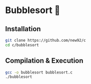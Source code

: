 # Bubblesort 🫧

## Installation

```bash
git clone https://github.com/new92/c
cd c/bubblesort
```

## Compilation & Execution

```bash
gcc -o bubblesort bubblesort.c
./bubblesort
```
